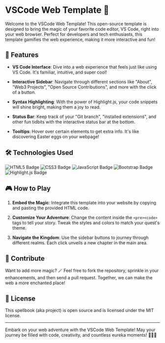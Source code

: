 # VSCode Web Template 🚀

Welcome to the VSCode Web Template! This open-source template is designed to bring the magic of your favorite code editor, VS Code, right into your web browser. Perfect for developers and tech enthusiasts, this template gamifies the web experience, making it more interactive and fun!

## 🌟 Features

- **VS Code Interface**: Dive into a web experience that feels just like using VS Code. It's familiar, intuitive, and super cool!
  
- **Interactive Sidebar**: Navigate through different sections like "About", "Web3 Projects", "Open Source Contributions", and more with the click of a button.
  
- **Syntax Highlighting**: With the power of Highlight.js, your code snippets will shine bright, making them a joy to read.
  
- **Status Bar**: Keep track of your "Git branch", "installed extensions", and other fun tidbits with the interactive status bar at the bottom.
  
- **Tooltips**: Hover over certain elements to get extra info. It's like discovering Easter eggs on your webpage!

## 🛠️ Technologies Used

![HTML5 Badge](https://img.shields.io/badge/-HTML5-E34F26?style=flat&logo=html5&logoColor=white)
![CSS3 Badge](https://img.shields.io/badge/-CSS3-1572B6?style=flat&logo=css3)
![JavaScript Badge](https://img.shields.io/badge/-JavaScript-black?style=flat&logo=javascript)
![Bootstrap Badge](https://img.shields.io/badge/-Bootstrap-563D7C?style=flat&logo=bootstrap)
![Highlight.js Badge](https://img.shields.io/badge/-Highlight.js-9cf?style=flat)

## 🎮 How to Play

1. **Embed the Magic**: Integrate this template into your website by copying and pasting the provided HTML code.
  
2. **Customize Your Adventure**: Change the content inside the `<pre><code>` tags to tell your story. Tweak the styles and colors to match your quest's theme.
  
3. **Navigate the Kingdom**: Use the sidebar buttons to journey through different realms. Each click unveils a new chapter in the main area.

## 🤝 Contribute

Want to add more magic? 🪄 Feel free to fork the repository, sprinkle in your enhancements, and then send a pull request. Together, we can make the web a more enchanted place!

## 📜 License

This spellbook (aka project) is open source and is licensed under the MIT license.

---

Embark on your web adventure with the VSCode Web Template! May your journey be filled with code, creativity, and countless eureka moments! 🌌🌠🎉
